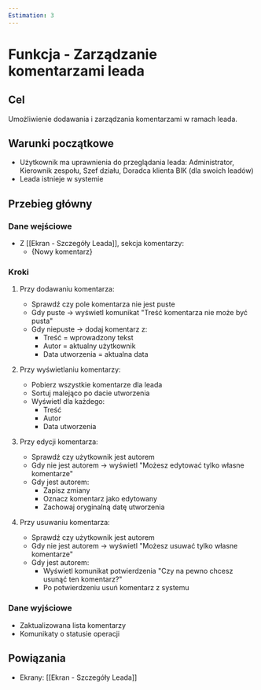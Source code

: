 ```yaml
---
Estimation: 3
---
```


# Funkcja - Zarządzanie komentarzami leada

## Cel

Umożliwienie dodawania i zarządzania komentarzami w ramach leada.

## Warunki początkowe

- Użytkownik ma uprawnienia do przeglądania leada: Administrator, Kierownik zespołu, Szef działu, Doradca klienta BIK (dla swoich leadów)
- Leada istnieje w systemie

## Przebieg główny

### Dane wejściowe

- Z [[Ekran - Szczegóły Leada]], sekcja komentarzy:
  - {Nowy komentarz}

### Kroki

1. Przy dodawaniu komentarza:
   - Sprawdź czy pole komentarza nie jest puste
   - Gdy puste → wyświetl komunikat "Treść komentarza nie może być pusta"
   - Gdy niepuste → dodaj komentarz z:
     - Treść = wprowadzony tekst
     - Autor = aktualny użytkownik
     - Data utworzenia = aktualna data

2. Przy wyświetlaniu komentarzy:
   - Pobierz wszystkie komentarze dla leada
   - Sortuj malejąco po dacie utworzenia
   - Wyświetl dla każdego:
     - Treść
     - Autor
     - Data utworzenia

3. Przy edycji komentarza:
   - Sprawdź czy użytkownik jest autorem
   - Gdy nie jest autorem → wyświetl "Możesz edytować tylko własne komentarze"
   - Gdy jest autorem:
     - Zapisz zmiany
     - Oznacz komentarz jako edytowany
     - Zachowaj oryginalną datę utworzenia

4. Przy usuwaniu komentarza:
   - Sprawdź czy użytkownik jest autorem
   - Gdy nie jest autorem → wyświetl "Możesz usuwać tylko własne komentarze"
   - Gdy jest autorem:
     - Wyświetl komunikat potwierdzenia "Czy na pewno chcesz usunąć ten komentarz?"
     - Po potwierdzeniu usuń komentarz z systemu

### Dane wyjściowe

- Zaktualizowana lista komentarzy
- Komunikaty o statusie operacji

## Powiązania

- Ekrany: [[Ekran - Szczegóły Leada]]
